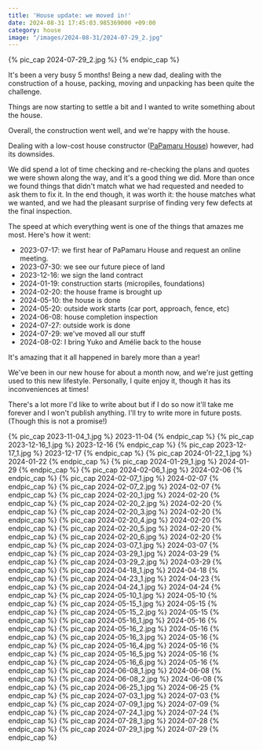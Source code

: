 ```yaml
---
title: 'House update: we moved in!'
date: 2024-08-31 17:45:03.985369000 +09:00
category: house
image: "/images/2024-08-31/2024-07-29_2.jpg"
---
```


<div class="flex-centered">
  {% pic_cap 2024-07-29_2.jpg %}
  {% endpic_cap %}
</div>

It's been a very busy 5 months!
Being a new dad, dealing with the construction of a house, packing, moving and unpacking has been quite the challenge.

Things are now starting to settle a bit and I wanted to write something about the house.

Overall, the construction went well, and we're happy with the house.

Dealing with a low-cost house constructor ([PaPamaru House](https://www.papamaru.jp/)) however, had its downsides.

We did spend a lot of time checking and re-checking the plans and quotes we were shown along the way, and it's a good thing we did. More than once we found things that didn't match what we had requested and needed to ask them to fix it. In the end though, it was worth it: the house matches what we wanted, and we had the pleasant surprise of finding very few defects at the final inspection.

The speed at which everything went is one of the things that amazes me most. Here's how it went:

- 2023-07-17: we first hear of PaPamaru House and request an online meeting.
- 2023-07-30: we see our future piece of land
- 2023-12-16: we sign the land contract
- 2024-01-19: construction starts (micropiles, foundations)
- 2024-02-20: the house frame is brought up
- 2024-05-10: the house is done
- 2024-05-20: outside work starts (car port, approach, fence, etc)
- 2024-06-08: house completion inspection
- 2024-07-27: outside work is done
- 2024-07-29: we've moved all our stuff
- 2024-08-02: I bring Yuko and Amélie back to the house

It's amazing that it all happened in barely more than a year!

We've been in our new house for about a month now, and we're just getting used to this new lifestyle. Personally, I quite enjoy it, though it has its inconveniences at times!

There's a lot more I'd like to write about but if I do so now it'll take me forever and I won't publish anything. I'll try to write more in future posts. (Though this is not a promise!)

<div class="flex-centered">
  {% pic_cap 2023-11-04_1.jpg %}
    2023-11-04
  {% endpic_cap %}
  {% pic_cap 2023-12-16_1.jpg %}
    2023-12-16
  {% endpic_cap %}
  {% pic_cap 2023-12-17_1.jpg %}
    2023-12-17
  {% endpic_cap %}
  {% pic_cap 2024-01-22_1.jpg %}
    2024-01-22
  {% endpic_cap %}
  {% pic_cap 2024-01-29_1.jpg %}
    2024-01-29
  {% endpic_cap %}
  {% pic_cap 2024-02-06_1.jpg %}
    2024-02-06
  {% endpic_cap %}
  {% pic_cap 2024-02-07_1.jpg %}
    2024-02-07
  {% endpic_cap %}
  {% pic_cap 2024-02-07_2.jpg %}
    2024-02-07
  {% endpic_cap %}
  {% pic_cap 2024-02-20_1.jpg %}
    2024-02-20
  {% endpic_cap %}
  {% pic_cap 2024-02-20_2.jpg %}
    2024-02-20
  {% endpic_cap %}
  {% pic_cap 2024-02-20_3.jpg %}
    2024-02-20
  {% endpic_cap %}
  {% pic_cap 2024-02-20_4.jpg %}
    2024-02-20
  {% endpic_cap %}
  {% pic_cap 2024-02-20_5.jpg %}
    2024-02-20
  {% endpic_cap %}
  {% pic_cap 2024-02-20_6.jpg %}
    2024-02-20
  {% endpic_cap %}
  {% pic_cap 2024-03-07_1.jpg %}
    2024-03-07
  {% endpic_cap %}
  {% pic_cap 2024-03-29_1.jpg %}
    2024-03-29
  {% endpic_cap %}
  {% pic_cap 2024-03-29_2.jpg %}
    2024-03-29
  {% endpic_cap %}
  {% pic_cap 2024-04-18_1.jpg %}
    2024-04-18
  {% endpic_cap %}
  {% pic_cap 2024-04-23_1.jpg %}
    2024-04-23
  {% endpic_cap %}
  {% pic_cap 2024-04-24_1.jpg %}
    2024-04-24
  {% endpic_cap %}
  {% pic_cap 2024-05-10_1.jpg %}
    2024-05-10
  {% endpic_cap %}
  {% pic_cap 2024-05-15_1.jpg %}
    2024-05-15
  {% endpic_cap %}
  {% pic_cap 2024-05-15_2.jpg %}
    2024-05-15
  {% endpic_cap %}
  {% pic_cap 2024-05-16_1.jpg %}
    2024-05-16
  {% endpic_cap %}
  {% pic_cap 2024-05-16_2.jpg %}
    2024-05-16
  {% endpic_cap %}
  {% pic_cap 2024-05-16_3.jpg %}
    2024-05-16
  {% endpic_cap %}
  {% pic_cap 2024-05-16_4.jpg %}
    2024-05-16
  {% endpic_cap %}
  {% pic_cap 2024-05-16_5.jpg %}
    2024-05-16
  {% endpic_cap %}
  {% pic_cap 2024-05-16_6.jpg %}
    2024-05-16
  {% endpic_cap %}
  {% pic_cap 2024-06-08_1.jpg %}
    2024-06-08
  {% endpic_cap %}
  {% pic_cap 2024-06-08_2.jpg %}
    2024-06-08
  {% endpic_cap %}
  {% pic_cap 2024-06-25_1.jpg %}
    2024-06-25
  {% endpic_cap %}
  {% pic_cap 2024-07-03_1.jpg %}
    2024-07-03
  {% endpic_cap %}
  {% pic_cap 2024-07-09_1.jpg %}
    2024-07-09
  {% endpic_cap %}
  {% pic_cap 2024-07-24_1.jpg %}
    2024-07-24
  {% endpic_cap %}
  {% pic_cap 2024-07-28_1.jpg %}
    2024-07-28
  {% endpic_cap %}
  {% pic_cap 2024-07-29_1.jpg %}
    2024-07-29
  {% endpic_cap %}
</div>
